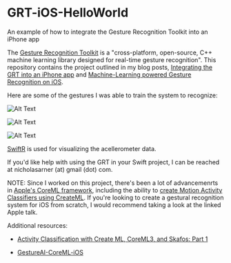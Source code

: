 # GRT-iOS-HelloWorld
An example of how to integrate the Gesture Recognition Toolkit into an
iPhone app


The [Gesture Recognition Toolkit](https://github.com/nickgillian/grt) is a "cross-platform, open-source, C++ machine learning library 
designed for real-time gesture recognition". This repository contains the project outlined in my blog posts, [Integrating the GRT into an 
iPhone app](https://www.nickarner.com/blog/2017/8/21/integrating-the-grt-into-an-iphone-app) and [Machine-Learning powered Gesture Recognition on iOS](https://www.nickarner.com/blog/machine-learning-powered-gesture-recognition-on-ios).

Here are some of the gestures I was able to train the system to 
recognize:

![Alt Text](https://github.com/narner/GRT-iOS-HelloWorld/raw/master/ReadmeResources/Gesture1.gif)

![Alt Text](https://github.com/narner/GRT-iOS-HelloWorld/raw/master/ReadmeResources/Gesture2.gif)

![Alt Text](https://github.com/narner/GRT-iOS-HelloWorld/raw/master/ReadmeResources/Gesture3.gif)

[SwiftR](https://github.com/kalanyuz/SwiftR) is used for visualizing 
the acellerometer data. 

If you'd like help with using the GRT in your Swift project, I can be 
reached at nicholasarner (at) gmail (dot) com.


NOTE: Since I worked on this project, there's been a lot of advancemenrts in [Apple's CoreML framework](https://developer.apple.com/documentation/coreml), including the ability to [create Motion Activity Classifiers using CreateML](https://developer.apple.com/videos/play/wwdc2019/426/). If you're looking to create a gestural recognition system for iOS from scratch, I would recommend taking a look at the linked Apple talk. 

Additional resources: 
* [Activity Classification with Create ML, CoreML3, and Skafos: Part 1](https://medium.com/skafosai/activity-classification-with-create-ml-coreml3-and-skafos-part-1-8f130b5701f6)

* [GestureAI-CoreML-iOS](https://github.com/akimach/GestureAI-CoreML-iOS)
